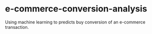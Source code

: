 # e-commerce-conversion-analysis
Using machine learning to predicts buy conversion of an e-commerce transaction.
